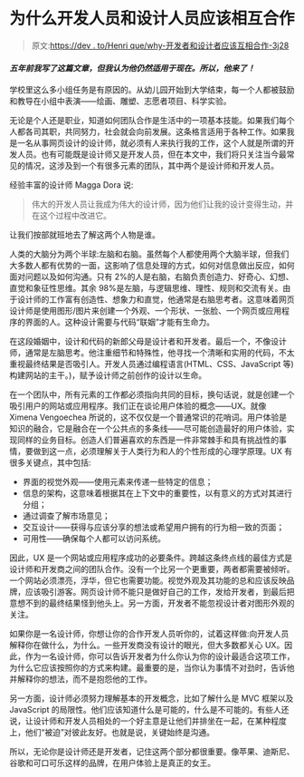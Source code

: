 # 为什么开发人员和设计人员应该相互合作

> 原文:[https://dev . to/Henri que/why-开发者和设计者应该互相合作-3j28](https://dev.to/henrique/why-developers-and-designers-should-work-with-each-other-3j28)

#### [](#i-wrote-this-article-five-years-ago-but-i-think-hes-still-applied-to-the-present-so-here-he-is)*五年前我写了这篇文章，但我认为他仍然适用于现在。所以，他来了！*

学校里这么多小组任务是有原因的。从幼儿园开始到大学结束，每一个人都被鼓励和教导在小组中表演——绘画、雕塑、志愿者项目、科学实验。

无论是个人还是职业，知道如何团队合作是生活中的一项基本技能。如果我们每个人都各司其职，共同努力，社会就会向前发展。这条格言适用于各种工作。如果我是一名从事网页设计的设计师，就必须有人来执行我的工作，这个人就是所谓的开发人员。也有可能既是设计师又是开发人员，但在本文中，我们将只关注当今最常见的情况，这涉及到一个有很多元素的团队，其中两个是设计师和开发人员。

经验丰富的设计师 Magga Dora 说:

> 伟大的开发人员让我成为伟大的设计师，因为他们让我的设计变得生动，并在这个过程中改进它。

让我们按部就班地去了解这两个人物是谁。

人类的大脑分为两个半球:左脑和右脑。虽然每个人都使用两个大脑半球，但我们大多数人都有优势的一面，这影响了信息处理的方式，如何对信息做出反应，如何面对问题以及如何沟通。只有 2%的人是右脑，右脑负责创造力、好奇心、幻想、直觉和象征性思维。其余 98%是左脑，与逻辑思维、理性、规则和交流有关。由于设计师的工作富有创造性、想象力和直觉，他通常是右脑思考者。这意味着网页设计师是使用图形/图片来创建一个外观、一个形状、一张脸、一个网页或应用程序的界面的人。这种设计需要与代码“联姻”才能有生命力。

在这段婚姻中，设计和代码的新郎父母是设计者和开发者。最后一个，不像设计师，通常是左脑思考。他注重细节和特殊性，他寻找一个清晰和实用的代码，不太重视最终结果是否吸引人。开发人员通过编程语言(HTML、CSS、JavaScript 等)构建网站的主干。)，赋予设计师之前创作的设计以生命。

在一个团队中，所有元素的工作都必须指向共同的目标，换句话说，就是创建一个吸引用户的网站或应用程序。我们正在谈论用户体验的概念——UX。就像 Ximena Vengoechea 所说的，这不仅仅是一个普通常识的花哨词。用户体验是知识的融合，它是融合在一个公共点的多条线——尽可能创造最好的用户体验，实现同样的业务目标。创造人们普遍喜欢的东西是一件非常棘手和具有挑战性的事情，要做到这一点，必须理解关于人类行为和人的个性形成的心理学原理。UX 有很多关键点，其中包括:

*   界面的视觉外观——使用元素来传递一些特定的信息；
*   信息的架构，这意味着根据其在上下文中的重要性，以有意义的方式对其进行分组；
*   通过调查了解市场意见；
*   交互设计——获得与应该分享的想法或希望用户拥有的行为相一致的页面；
*   可用性——确保每个人都可以访问系统。

因此，UX 是一个网站或应用程序成功的必要条件。跨越这条终点线的最佳方式是设计师和开发商之间的团队合作。没有一个比另一个更重要，两者都需要被倾听。一个网站必须漂亮，浮华，但它也需要功能。视觉外观及其功能的总和应该反映品牌，应该吸引游客。网页设计师不能只是做好自己的工作，发给开发者，到最后把意想不到的最终结果怪到他头上。另一方面，开发者不能忽视设计者对图形外观的关注。

如果你是一名设计师，你想让你的合作开发人员听你的，试着这样做:向开发人员解释你在做什么，为什么。一些开发商没有设计的眼光，但大多数都关心 UX。因此，作为一名设计师，你可以告诉开发者为什么你认为你的设计最适合这项工作，为什么它应该按照你的方式来构建。最重要的是，当你认为事情不对劲时，告诉他并解释你的想法，而不是抱怨他的工作。

另一方面，设计师必须努力理解基本的开发概念，比如了解什么是 MVC 框架以及 JavaScript 的局限性。他们应该知道什么是可能的，什么是不可能的。有些人还说，让设计师和开发人员相处的一个好主意是让他们并排坐在一起，在某种程度上，他们“被迫”对彼此友好。也就是说，关键始终是沟通。

所以，无论你是设计师还是开发者，记住这两个部分都很重要。像苹果、迪斯尼、谷歌和可口可乐这样的品牌，在用户体验上是真正的女王。